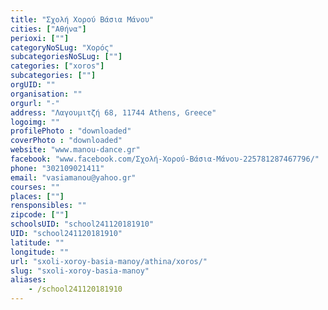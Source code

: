 ```yaml
---
title: "Σχολή Χορού Βάσια Μάνου"
cities: ["Αθήνα"]
perioxi: [""]
categoryNoSLug: "Χορός"
subcategoriesNoSLug: [""]
categories: ["xoros"]
subcategories: [""]
orgUID: ""
organisation: ""
orgurl: "-"
address: "Λαγουμιτζή 68, 11744 Athens, Greece"
logoimg: ""
profilePhoto : "downloaded"
coverPhoto : "downloaded"
website: "www.manou-dance.gr"
facebook: "www.facebook.com/Σχολή-Χορού-Βάσια-Μάνου-225781287467796/"
phone: "302109021411"
email: "vasiamanou@yahoo.gr"
courses: ""
places: [""]
rensponsibles: ""
zipcode: [""]
schoolsUID: "school241120181910"
UID: "school241120181910"
latitude: ""
longitude: ""
url: "sxoli-xoroy-basia-manoy/athina/xoros/"
slug: "sxoli-xoroy-basia-manoy"
aliases:
    - /school241120181910
---
```





